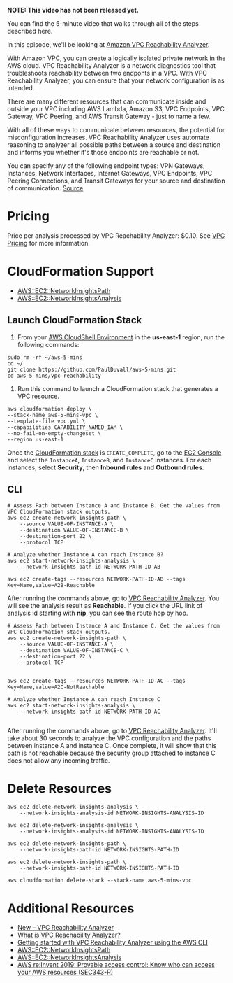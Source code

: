 **NOTE: This video has not been released yet.**

You can find the 5-minute video that walks through all of the steps described here. 

In this episode, we'll be looking at [Amazon VPC Reachability Analyzer](https://docs.aws.amazon.com/vpc/latest/reachability/what-is-reachability-analyzer.html).

With Amazon VPC, you can create a logically isolated private network in the AWS cloud. VPC Reachability Analyzer is a network diagnostics tool that troubleshoots reachability between two endponts in a VPC. With VPC Reachability Analyzer, you can ensure that your network configuration is as intended.

There are many different resources that can communicate inside and outside your VPC including AWS Lambda, Amazon S3, VPC Endpoints, VPC Gateway, VPC Peering, and AWS Transit Gateway - just to name a few.

With all of these ways to communicate between resources, the potential for misconfiguration increases. VPC Reachability Analyzer uses automate reasoning to analyzer all possible paths between a source and destination and informs you whether it's those endpoints are reachable or not.

You can specify any of the following endpoint types: VPN Gateways, Instances, Network Interfaces, Internet Gateways, VPC Endpoints, VPC Peering Connections, and Transit Gateways for your source and destination of communication. [Source](https://aws.amazon.com/blogs/aws/new-vpc-insights-analyzes-reachability-and-visibility-in-vpcs/)

# Pricing
Price per analysis processed by VPC Reachability Analyzer: $0.10. See [VPC Pricing](https://aws.amazon.com/vpc/pricing/) for more information.

# CloudFormation Support

* [AWS::EC2::NetworkInsightsPath](https://docs.aws.amazon.com/AWSCloudFormation/latest/UserGuide/aws-resource-ec2-networkinsightspath.html)
* [AWS::EC2::NetworkInsightsAnalysis](https://docs.aws.amazon.com/AWSCloudFormation/latest/UserGuide/aws-resource-ec2-networkinsightsanalysis.html)

## Launch CloudFormation Stack

1. From your [AWS CloudShell Environment](https://us-east-1.console.aws.amazon.com/cloudshell/home?region=us-east-1#) in the **us-east-1** region, run the following commands: 

```
sudo rm -rf ~/aws-5-mins
cd ~/
git clone https://github.com/PaulDuvall/aws-5-mins.git
cd aws-5-mins/vpc-reachability
```

1. Run this command to launch a CloudFormation stack that generates a VPC resource.  

```
aws cloudformation deploy \
--stack-name aws-5-mins-vpc \
--template-file vpc.yml \
--capabilities CAPABILITY_NAMED_IAM \
--no-fail-on-empty-changeset \
--region us-east-1
```

Once the [CloudFormation stack](https://console.aws.amazon.com/cloudformation/home?region=us-east-1#/stacks/) is `CREATE_COMPLETE`, go to the [EC2 Console](https://console.aws.amazon.com/ec2/v2/home?region=us-east-1#Instances:sort=instanceState) and select the `InstanceA`, `InstanceB`, and `InstanceC` instances. For each instances, select **Security**, then **Inbound rules** and **Outbound rules**.

## CLI

```
# Assess Path between Instance A and Instance B. Get the values from VPC CloudFormation stack outputs.
aws ec2 create-network-insights-path \
    --source VALUE-OF-INSTANCE-A \
    --destination VALUE-OF-INSTANCE-B \
    --destination-port 22 \
    --protocol TCP 

# Analyze whether Instance A can reach Instance B?
aws ec2 start-network-insights-analysis \
    --network-insights-path-id NETWORK-PATH-ID-AB
    
aws ec2 create-tags --resources NETWORK-PATH-ID-AB --tags Key=Name,Value=A2B-Reachable

```

After running the commands above, go to [VPC Reachability Analyzer](https://console.aws.amazon.com/vpc/home?region=us-east-1#ReachabilityAnalyzer:). You will see the analysis result as **Reachable**. If you click the URL link of analysis id starting with **nip**, you can see the route hop by hop.

```
# Assess Path between Instance A and Instance C. Get the values from VPC CloudFormation stack outputs.
aws ec2 create-network-insights-path \
    --source VALUE-OF-INSTANCE-A \
    --destination VALUE-OF-INSTANCE-C \
    --destination-port 22 \
    --protocol TCP 


aws ec2 create-tags --resources NETWORK-PATH-ID-AC --tags Key=Name,Value=A2C-NotReachable

# Analyze whether Instance A can reach Instance C
aws ec2 start-network-insights-analysis \
    --network-insights-path-id NETWORK-PATH-ID-AC
    
```

After running the commands above, go to [VPC Reachability Analyzer](https://console.aws.amazon.com/vpc/home?region=us-east-1#ReachabilityAnalyzer:). It'll take about 30 seconds to analyze the VPC configuration and the paths between instance A and instance C. Once complete, it will show that this path is not reachable because the security group attached to instance C does not allow any incoming traffic.


# Delete Resources

```
aws ec2 delete-network-insights-analysis \
    --network-insights-analysis-id NETWORK-INSIGHTS-ANALYSIS-ID

aws ec2 delete-network-insights-analysis \
    --network-insights-analysis-id NETWORK-INSIGHTS-ANALYSIS-ID

aws ec2 delete-network-insights-path \
    --network-insights-path-id NETWORK-INSIGHTS-PATH-ID
    
aws ec2 delete-network-insights-path \
    --network-insights-path-id NETWORK-INSIGHTS-PATH-ID
    
aws cloudformation delete-stack --stack-name aws-5-mins-vpc
```

# Additional Resources

* [New – VPC Reachability Analyzer](https://aws.amazon.com/blogs/aws/new-vpc-insights-analyzes-reachability-and-visibility-in-vpcs/)
* [What is VPC Reachability Analyzer?](https://docs.aws.amazon.com/vpc/latest/reachability/what-is-reachability-analyzer.html)
* [Getting started with VPC Reachability Analyzer using the AWS CLI](https://docs.aws.amazon.com/vpc/latest/reachability/getting-started-cli.html)
* [AWS::EC2::NetworkInsightsPath](https://docs.aws.amazon.com/AWSCloudFormation/latest/UserGuide/aws-resource-ec2-networkinsightspath.html)
* [AWS::EC2::NetworkInsightsAnalysis](https://docs.aws.amazon.com/AWSCloudFormation/latest/UserGuide/aws-resource-ec2-networkinsightsanalysis.html)
* [AWS re:Invent 2019: Provable access control: Know who can access your AWS resources (SEC343-R)](https://www.youtube.com/watch?v=6DX7p-OirGU)